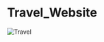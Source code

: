 ﻿# Travel_Website
 
![Travel](https://github.com/user-attachments/assets/ce246698-7f13-4f9f-894c-0da29365f8d8)

